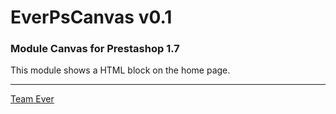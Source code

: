 # EverPsCanvas v0.1

### Module Canvas for Prestashop 1.7

This module shows a HTML block on the home page.

---------------------------------------
[Team Ever](https://www.team-ever.com/)
